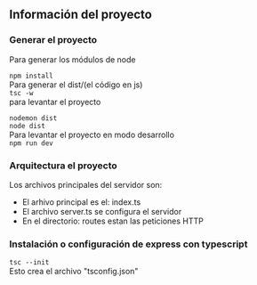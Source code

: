 ## Información del proyecto

### Generar el proyecto

Para generar los módulos de node
<br>

`npm install`
<br>
Para generar el dist/(el código en js)
<br>
`tsc -w`
<br>
para levantar el proyecto

`nodemon dist` 
<br>
`node dist`
<br>
Para levantar el proyecto en modo desarrollo
<br>
`npm run dev`
### Arquitectura el proyecto

Los archivos principales del servidor son:

- El arhivo principal es el: index.ts
- El archivo server.ts se configura el servidor
- En el directorio: routes estan las peticiones HTTP

### Instalación o configuración de express con typescript

`tsc --init`
<br>
Esto crea el archivo "tsconfig.json"